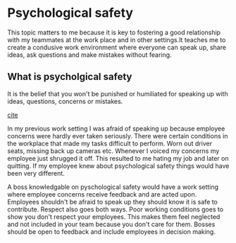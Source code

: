 # Psychological safety

 This topic matters to me because it is key to fostering a good relationship with my teammates at the work place and in other settings.It teaches me to create a condusive work environment where everyone can speak up, share ideas, ask questions and make mistakes without fearing. 

## What is psycholgical safety

It is the belief that you won't be punished or humiliated for speaking up with ideas, questions, concerns or mistakes.

[cite](https://www.ccl.org/articles/leading-effectively-articles/what-is-psychological-safety-at-work/)

In my previous work setting I was afraid of speaking up because employee concerns were hardly ever taken seriously. There were certain conditions in the workplace that made my tasks difficult to perform. Worn out driver seats, missing back up cameras etc. Whenever I voiced my concerns my employee just shrugged it off. This resulted to me hating my job and later on quitting. If my employee knew about psychological safety things would have been very different.

A boss knowledgable on pyschological safety would have a work setting where employee concerns receive feedback and are acted upon. Employees shouldn't be afraid to speak up they should know it is safe to contribute. Respect also goes both ways. Poor working conditions goes to show you don't respect your employees. This makes them feel neglected and not included in your team because you don't care for them. Bosses should be open to feedback and include employees in decision making.
